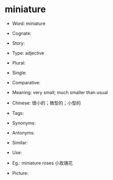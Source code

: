 # miniature

- Word: miniature
- Cognate: 
- Story: 

- Type: adjective
- Plural: 
- Single: 
- Comparative: 
- Meaning: very small; much smaller than usual
- Chinese: 很小的；微型的；小型的
- Tags: 
- Synonyms: 
- Antonyms: 
- Similar: 
- Use: 
- Eg.: miniature roses 小玫瑰花
- Picture: 

